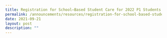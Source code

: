 ```yaml
---
title: Registration for School–Based Student Care for 2022 P1 Students
permalink: /announcements/resources/registration-for-school-based-student-care-for-2022-p1-students/
date: 2021-09-21
layout: post
description: ""
---
```

